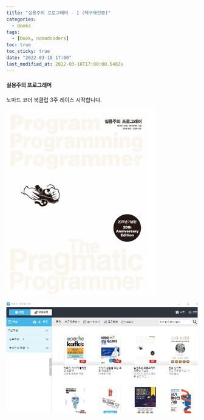 ```yaml
---
title: "실용주의 프로그래머 - 1 (책구매인증)"
categories:
  - Books
tags:
  - [book, nomadcoders]
toc: true
toc_sticky: true
date: "2022-03-18 17:00"
last_modified_at: 2022-03-18T17:00:00.540Zs
---
```


#### 실용주의 프로그래머 

노마드 코더 북클럽 3주 레이스 시작합니다.

![image-20220318170200265](../../../assets/images/posts/2022-03-18-post-pragmatic-programmer-1/image-20220318170200265.png)

![image-20220318170120246](../../../assets/images/posts/2022-03-18-post-pragmatic-programmer-1/image-20220318170120246.png)
